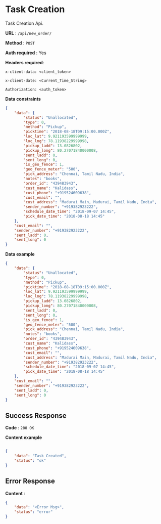 # Task Creation

Task Creation Api.

**URL** : `/api/new_order/`

**Method** : `POST`

**Auth required** : Yes

**Headers required**:

 ```x-client-data: <client_token>```

 ```x-client-date: <Current_Time_String>```

```Authorization: <auth_token>```


**Data constraints**

```json
{
    "data": {
        "status": "Unallocated",
        "type": 0,
        "method": "Pickup",
        "picktime": "2018-08-18T09:15:00.000Z",
        "loc_lat": 9.921193599999999,
        "loc_lng": 78.11938229999998,
        "pickup_ladd": 13.0826802,
        "pickup_long": 80.27071840000008,
        "sent_ladd": 0,
        "sent_long": 0,
        "is_geo_fence": 1,
        "geo_fence_meter": "500",
        "pick_address": "Chennai, Tamil Nadu, India",
        "notes": "books",
        "order_id": "439483943",
        "cust_name": "Kalidass",
        "cust_phone": "+919524609638",
        "cust_email": "",
        "cust_address": "Madurai Main, Madurai, Tamil Nadu, India",
        "sender_number": "+919382923222",
        "schedule_date_time": "2018-09-07 14:45",
        "pick_date_time": "2018-08-18 14:45"
    },
    "cust_email": "",
    "sender_number": "+919382923222",
    "sent_ladd": 0,
    "sent_long": 0
}


```

**Data example**

```json
{
    "data": {
        "status": "Unallocated",
        "type": 0,
        "method": "Pickup",
        "picktime": "2018-08-18T09:15:00.000Z",
        "loc_lat": 9.921193599999999,
        "loc_lng": 78.11938229999998,
        "pickup_ladd": 13.0826802,
        "pickup_long": 80.27071840000008,
        "sent_ladd": 0,
        "sent_long": 0,
        "is_geo_fence": 1,
        "geo_fence_meter": "500",
        "pick_address": "Chennai, Tamil Nadu, India",
        "notes": "books",
        "order_id": "439483943",
        "cust_name": "Kalidass",
        "cust_phone": "+919524609638",
        "cust_email": "",
        "cust_address": "Madurai Main, Madurai, Tamil Nadu, India",
        "sender_number": "+919382923222",
        "schedule_date_time": "2018-09-07 14:45",
        "pick_date_time": "2018-08-18 14:45"
    },
    "cust_email": "",
    "sender_number": "+919382923222",
    "sent_ladd": 0,
    "sent_long": 0
}

```



## Success Response

**Code** : `200 OK`

**Content example**

```json

{
    "data": "Task Created",
    "status": "ok"
}


```

## Error Response

**Content** :

```json
{
    "data": "<Error Msg>",
    "status": "error"
}
```
